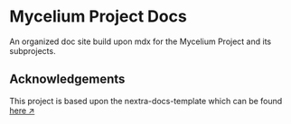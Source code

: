 # Mycelium Project Docs

An organized doc site build upon mdx for the Mycelium Project and its subprojects.

## Acknowledgements

This project is based upon the nextra-docs-template which can be found [here ↗](https://github.com/shuding/nextra-docs-template)

